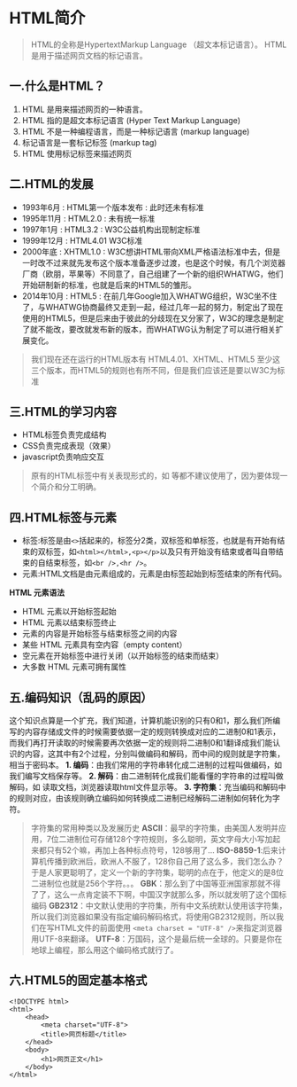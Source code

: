# HTML简介
>HTML的全称是HypertextMarkup Language （超文本标记语言）。
>HTML是用于描述网页文档的标记语言。

## 一.什么是HTML？
1. HTML 是用来描述网页的一种语言。
2. HTML 指的是超文本标记语言 (Hyper Text Markup Language)
3. HTML 不是一种编程语言，而是一种标记语言 (markup language)
4. 标记语言是一套标记标签 (markup tag)
5. HTML 使用标记标签来描述网页

## 二.HTML的发展
* 1993年6月 : HTML第一个版本发布 : 此时还未有标准
* 1995年11月 : HTML2.0 : 未有统一标准
* 1997年1月 : HTML3.2 : W3C公益机构出现制定标准
* 1999年12月 : HTML4.01 W3C标准 
* 2000年底 : XHTML1.0 : W3C想讲HTML带向XML严格语法标准中去，但是一时改不过来就先发布这个版本准备逐步过渡，也是这个时候，有几个浏览器厂商（欧朋，苹果等）不同意了，自己组建了一个新的组织WHATWG，他们开始研制新的标准，也就是后来的HTML5的雏形。
* 2014年10月 : HTML5 : 在前几年Google加入WHATWG组织，W3C坐不住了，与WHATWG协商最终又走到一起，经过几年一起的努力，制定出了现在使用的HTML5，但是后来由于彼此的分歧现在又分家了，W3C的理念是制定了就不能改，要改就发布新的版本，而WHATWG认为制定了可以进行相关扩展变化。

> 我们现在还在运行的HTML版本有 HTML4.01、XHTML、HTML5 至少这三个版本，而HTML5的规则也有所不同，但是我们应该还是要以W3C为标准

## 三.HTML的学习内容
* HTML标签负责完成结构
* CSS负责完成表现（效果）
* javascript负责响应交互

> 原有的HTML标签中有关表现形式的，如 <font>等都不建议使用了，因为要体现一个简介和分工明确。

## 四.HTML标签与元素
* 标签:标签是由`<>`括起来的，标签分2类，双标签和单标签，也就是有开始有结束的双标签，如`<html></html>,<p></p>`以及只有开始没有结束或者叫自带结束的自结束标签，如`<br />,<hr />`。
* 元素:HTML文档是由元素组成的，元素是由标签起始到标签结束的所有代码。


**HTML 元素语法**

* HTML 元素以开始标签起始
* HTML 元素以结束标签终止
* 元素的内容是开始标签与结束标签之间的内容
* 某些 HTML 元素具有空内容（empty content）
* 空元素在开始标签中进行关闭（以开始标签的结束而结束）
* 大多数 HTML 元素可拥有属性

## 五.编码知识（乱码的原因）
这个知识点算是一个扩充，我们知道，计算机能识别的只有0和1，那么我们所编写的内容存储成文件的时候需要依据一定的规则转换成对应的二进制0和1表示，而我们再打开读取的时候需要再次依据一定的规则将二进制0和1翻译成我们能认识的内容，这其中有2个过程，分别叫做编码和解码，而中间的规则就是字符集，相当于密码本。
**1. 编码**：由我们常用的字符串转化成二进制的过程叫做编码，如我们编写文档保存等。
**2. 解码**：由二进制转化成我们能看懂的字符串的过程叫做解码，如 读取文档，浏览器读取html文件显示等。
**3. 字符集**：充当编码和解码中的规则对应，由该规则确立编码如何转换成二进制已经解码二进制如何转化为字符。



> 字符集的常用种类以及发展历史
> **ASCⅡ**：最早的字符集，由美国人发明并应用，7位二进制位可存储128个字符规则，多么聪明，英文字母大小写加起来都只有52个嘛，再加上各种标点符号，128够用了...
> **ISO-8859-1**:后来计算机传播到欧洲后，欧洲人不服了，128你自己用了这么多，我们怎么办？于是人家更聪明了，定义一个新的字符集，聪明的点在于，他定义的是8位二进制位也就是256个字符。。。
> **GBK**：那么到了中国等亚洲国家那就不得了了，这么一点肯定装不下啊，中国汉字就那么多，所以就发明了这个国标编码
> **GB2312**：中文默认使用的字符集，所有中文系统默认使用该字符集，所以我们浏览器如果没有指定编码解码格式，将使用GB2312规则，所以我们在写HTML文件的前面使用 `<meta charset = "UTF-8" />`来指定浏览器用UTF-8来翻译。
> **UTF-8**：万国码，这个是最后统一全球的。只要是你在地球上编程，那么用这个编码格式就行了。

## 六.HTML5的固定基本格式
```
<!DOCTYPE html> 
<html>    <head>        <meta charset="UTF-8">        <title>网页标题</title> 
    </head>    <body>        <h1>网页正文</h1> 
    </body></html>
```


